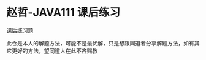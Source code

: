 # 赵哲-JAVA111 课后练习
[课后练习题](http://www.zhaozhepublic.com/java111/lab/)

此仓是本人的解题方法，可能不是最优解，只是想跟同道者分享解题方法，如有其它更好的方法，望同道人在此不吝赐教
